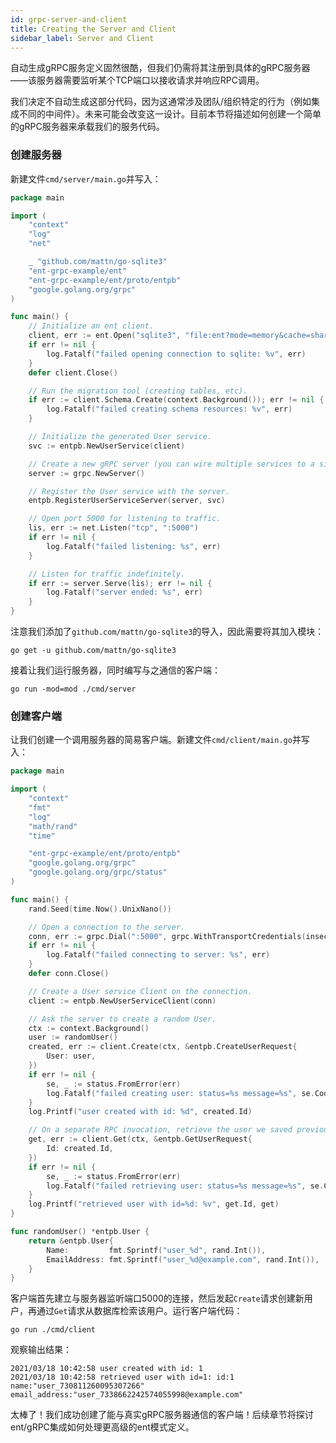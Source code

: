 ```yaml
---
id: grpc-server-and-client
title: Creating the Server and Client
sidebar_label: Server and Client
---
```


自动生成gRPC服务定义固然很酷，但我们仍需将其注册到具体的gRPC服务器——该服务器需要监听某个TCP端口以接收请求并响应RPC调用。

我们决定不自动生成这部分代码，因为这通常涉及团队/组织特定的行为（例如集成不同的中间件）。未来可能会改变这一设计。目前本节将描述如何创建一个简单的gRPC服务器来承载我们的服务代码。

### 创建服务器

新建文件`cmd/server/main.go`并写入：

```go
package main

import (
	"context"
	"log"
	"net"

	_ "github.com/mattn/go-sqlite3"
	"ent-grpc-example/ent"
	"ent-grpc-example/ent/proto/entpb"
	"google.golang.org/grpc"
)

func main() {
	// Initialize an ent client.
	client, err := ent.Open("sqlite3", "file:ent?mode=memory&cache=shared&_fk=1")
	if err != nil {
		log.Fatalf("failed opening connection to sqlite: %v", err)
	}
	defer client.Close()

	// Run the migration tool (creating tables, etc).
	if err := client.Schema.Create(context.Background()); err != nil {
		log.Fatalf("failed creating schema resources: %v", err)
	}

	// Initialize the generated User service.
	svc := entpb.NewUserService(client)

	// Create a new gRPC server (you can wire multiple services to a single server).
	server := grpc.NewServer()

	// Register the User service with the server.
	entpb.RegisterUserServiceServer(server, svc)

	// Open port 5000 for listening to traffic.
	lis, err := net.Listen("tcp", ":5000")
	if err != nil {
		log.Fatalf("failed listening: %s", err)
	}

	// Listen for traffic indefinitely.
	if err := server.Serve(lis); err != nil {
		log.Fatalf("server ended: %s", err)
	}
}
```

注意我们添加了`github.com/mattn/go-sqlite3`的导入，因此需要将其加入模块：

```console
go get -u github.com/mattn/go-sqlite3
```

接着让我们运行服务器，同时编写与之通信的客户端：

```console
go run -mod=mod ./cmd/server
```

### 创建客户端

让我们创建一个调用服务器的简易客户端。新建文件`cmd/client/main.go`并写入：

```go
package main

import (
	"context"
	"fmt"
	"log"
	"math/rand"
	"time"

	"ent-grpc-example/ent/proto/entpb"
	"google.golang.org/grpc"
	"google.golang.org/grpc/status"
)

func main() {
	rand.Seed(time.Now().UnixNano())

	// Open a connection to the server.
	conn, err := grpc.Dial(":5000", grpc.WithTransportCredentials(insecure.NewCredentials()))
	if err != nil {
		log.Fatalf("failed connecting to server: %s", err)
	}
	defer conn.Close()

	// Create a User service Client on the connection.
	client := entpb.NewUserServiceClient(conn)

	// Ask the server to create a random User.
	ctx := context.Background()
	user := randomUser()
	created, err := client.Create(ctx, &entpb.CreateUserRequest{
		User: user,
	})
	if err != nil {
		se, _ := status.FromError(err)
		log.Fatalf("failed creating user: status=%s message=%s", se.Code(), se.Message())
	}
	log.Printf("user created with id: %d", created.Id)

	// On a separate RPC invocation, retrieve the user we saved previously.
	get, err := client.Get(ctx, &entpb.GetUserRequest{
		Id: created.Id,
	})
	if err != nil {
		se, _ := status.FromError(err)
		log.Fatalf("failed retrieving user: status=%s message=%s", se.Code(), se.Message())
	}
	log.Printf("retrieved user with id=%d: %v", get.Id, get)
}

func randomUser() *entpb.User {
	return &entpb.User{
		Name:         fmt.Sprintf("user_%d", rand.Int()),
		EmailAddress: fmt.Sprintf("user_%d@example.com", rand.Int()),
	}
}
```

客户端首先建立与服务器监听端口5000的连接，然后发起`Create`请求创建新用户，再通过`Get`请求从数据库检索该用户。运行客户端代码：

```console
go run ./cmd/client
```

观察输出结果：

```console
2021/03/18 10:42:58 user created with id: 1
2021/03/18 10:42:58 retrieved user with id=1: id:1 name:"user_730811260095307266" email_address:"user_7338662242574055998@example.com"
```

太棒了！我们成功创建了能与真实gRPC服务器通信的客户端！后续章节将探讨ent/gRPC集成如何处理更高级的ent模式定义。